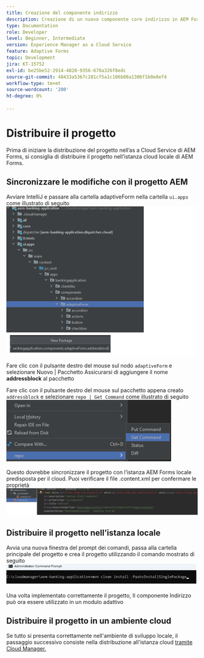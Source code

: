 ```yaml
---
title: Creazione del componente indirizzo
description: Creazione di un nuovo componente core indirizzo in AEM Forms as a Cloud Service
type: Documentation
role: Developer
level: Beginner, Intermediate
version: Experience Manager as a Cloud Service
feature: Adaptive Forms
topic: Development
jira: KT-15752
exl-id: be25be52-2914-4820-9356-678a326f8edc
source-git-commit: 48433a5367c281cf5a1c106b08a1306f1b0e8ef4
workflow-type: tm+mt
source-wordcount: '200'
ht-degree: 0%

---
```


# Distribuire il progetto

Prima di iniziare la distribuzione del progetto nell’as a Cloud Service di AEM Forms, si consiglia di distribuire il progetto nell’istanza cloud locale di AEM Forms.

## Sincronizzare le modifiche con il progetto AEM

Avviare IntelliJ e passare alla cartella adaptiveForm nella cartella ``ui.apps`` come illustrato di seguito
![intellij](assets/intellij.png)

Fare clic con il pulsante destro del mouse sul nodo ``adaptiveForm`` e selezionare Nuovo | Pacchetto
Assicurarsi di aggiungere il nome **addressblock** al pacchetto

Fare clic con il pulsante destro del mouse sul pacchetto appena creato ``addressblock`` e selezionare ``repo | Get Command`` come illustrato di seguito
![repo-sync](assets/sync-repo.png)

Questo dovrebbe sincronizzare il progetto con l’istanza AEM Forms locale predisposta per il cloud. Puoi verificare il file .content.xml per confermare le proprietà
![dopo-sincronizzazione](assets/after-sync.png)

## Distribuire il progetto nell’istanza locale

Avvia una nuova finestra del prompt dei comandi, passa alla cartella principale del progetto e crea il progetto utilizzando il comando mostrato di seguito
![distribuisci](assets/build-project.png)

Una volta implementato correttamente il progetto,
Il componente Indirizzo può ora essere utilizzato in un modulo adattivo

## Distribuire il progetto in un ambiente cloud

Se tutto si presenta correttamente nell&#39;ambiente di sviluppo locale, il passaggio successivo consiste nella distribuzione all&#39;istanza cloud [tramite Cloud Manager.](https://experienceleague.adobe.com/it/docs/experience-manager-learn/cloud-service/forms/developing-for-cloud-service/push-project-to-cloud-manager-git)
